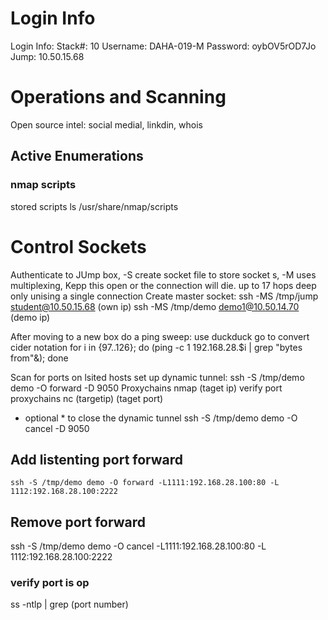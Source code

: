 # Login Info
Login Info:
Stack#: 10
Username: DAHA-019-M
Password: oybOV5rOD7Jo
Jump: 10.50.15.68
# Operations and Scanning
Open source intel:
social medial, linkdin, whois


## Active Enumerations
### nmap scripts
stored scripts
  ls /usr/share/nmap/scripts

# Control Sockets
Authenticate to JUmp box, -S create socket file to store socket s, -M uses multiplexing, Kepp this open or the connection will die. up to 17 hops deep only unising a single connection
Create master socket:
ssh -MS /tmp/jump student@10.50.15.68 (own ip)
ssh -MS /tmp/demo demo1@10.50.14.70 (demo ip)

After moving to a new box do a ping sweep:
use duckduck go to convert cider notation
for i in {97..126}; do (ping -c 1 192.168.28.$i | grep "bytes from"&); done

Scan for ports on lsited hosts
set up dynamic tunnel:
ssh -S /tmp/demo demo -O forward -D 9050
Proxychains nmap (taget ip) 
verify port
proxychains nc (targetip) (taget port)
  
* optional *
to close the dynamic tunnel
ssh -S /tmp/demo demo -O cancel -D 9050

## Add listenting port forward
    ssh -S /tmp/demo demo -O forward -L1111:192.168.28.100:80 -L 1112:192.168.28.100:2222
## Remove port forward
  ssh -S /tmp/demo demo -O cancel -L1111:192.168.28.100:80 -L 1112:192.168.28.100:2222

  ### verify port is op 
  ss -ntlp | grep (port number)

